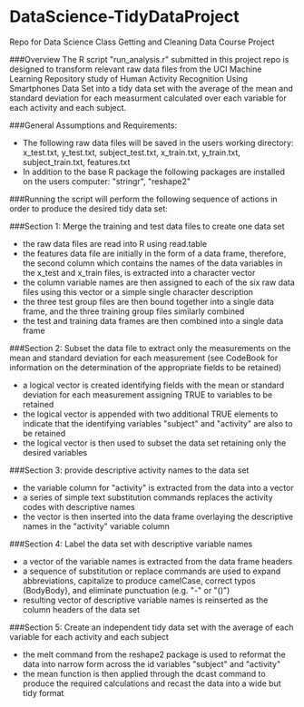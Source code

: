 DataScience-TidyDataProject
===========================

Repo for Data Science Class Getting and Cleaning Data Course Project

###Overview
The R script "run_analysis.r" submitted in this project repo 
is designed to transform relevant raw data files from the UCI
Machine Learning Repository study of Human Activity Recognition Using
Smartphones Data Set into a tidy data set with the average of the mean and
standard deviation for each measurment calculated over each variable for
each activity and each subject.

###General Assumptions and Requirements:
* The following raw data files will be saved in the users working directory:
	x_test.txt, y_test.txt, subject_test.txt, x_train.txt, y_train.txt,
	subject_train.txt, features.txt
* In addition to the base R package the following packages are installed on
	the users computer:  "stringr", "reshape2"

###Running the script will perform the following sequence of actions in order to produce the desired tidy data set:

###Section 1: Merge the training and test data files to create one data set
* the raw data files are read into R using read.table
* the features data file are initially in the form of a data frame,
	therefore, the second column which contains the names of the data
	variables in the x_test and x_train files, is extracted into a
	character vector
* the column variable names are then assigned to each of the six raw
	data files using this vector or a simple single character description
* the three test group files are then bound together into a single data
	frame, and the three training group files similarly combined
* the test and training data frames are then combined into a single
	data frame

###Section 2: Subset the data file to extract only the measurements on the mean and standard deviation for each measurement (see CodeBook for information on the determination of the appropriate fields to be retained)
* a logical vector is created identifying fields with the mean or standard
	deviation for each measurement assigning TRUE to variables to be retained
* the logical vector is appended with two additional TRUE elements to
	indicate that the identifying variables "subject" and "activity" are
	also to be retained
* the logical vector is then used to subset the data set retaining only
	the desired variables
	
###Section 3: provide descriptive activity names to the data set
* the variable column for "activity" is extracted from the data into a vector
* a series of simple text substitution commands replaces the activity
	codes with descriptive names
* the vector is then inserted into the data frame overlaying the descriptive
	names in the "activity" variable column
	
###Section 4: Label the data set with descriptive variable names
* a vector of the variable names is extracted from the data frame headers
* a sequence of substitution or replace commands are used to expand
	abbreviations, capitalize to produce camelCase, correct typos (BodyBody},
	and eliminate punctuation (e.g. "-" or "()")
* resulting vector of descriptive variable names is reinserted as the column
	headers of the data set
	
###Section 5: Create an independent tidy data set with the average of each variable for each activity and each subject
* the melt command from the reshape2 package is used to reformat the data into
	narrow form across the id variables "subject" and "activity"
* the mean function is then applied through the dcast command to produce the
	required calculations and recast the data into a wide but tidy format
